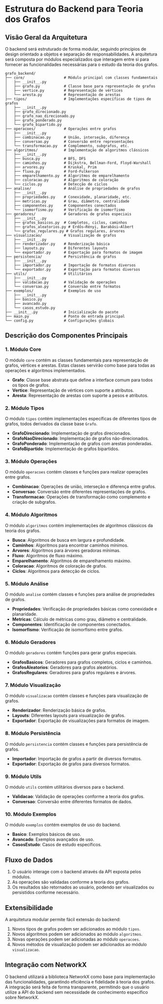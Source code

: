 # Estrutura do Backend para Teoria dos Grafos

## Visão Geral da Arquitetura

O backend será estruturado de forma modular, seguindo princípios de design orientado a objetos e separação de responsabilidades. A arquitetura será composta por módulos especializados que interagem entre si para fornecer as funcionalidades necessárias para o estudo da teoria dos grafos.

```
grafo_backend/
├── core/                  # Módulo principal com classes fundamentais
│   ├── __init__.py
│   ├── grafo.py           # Classe base para representação de grafos
│   ├── vertice.py         # Representação de vértices
│   └── aresta.py          # Representação de arestas
├── tipos/                 # Implementações específicas de tipos de grafos
│   ├── __init__.py
│   ├── grafo_direcionado.py
│   ├── grafo_nao_direcionado.py
│   ├── grafo_ponderado.py
│   └── grafo_bipartido.py
├── operacoes/             # Operações entre grafos
│   ├── __init__.py
│   ├── combinacao.py      # União, interseção, diferença
│   ├── conversao.py       # Conversão entre representações
│   └── transformacao.py   # Complemento, subgrafos, etc.
├── algoritmos/            # Implementação de algoritmos clássicos
│   ├── __init__.py
│   ├── busca.py           # BFS, DFS
│   ├── caminhos.py        # Dijkstra, Bellman-Ford, Floyd-Warshall
│   ├── arvores.py         # Kruskal, Prim
│   ├── fluxo.py           # Ford-Fulkerson
│   ├── emparelhamento.py  # Algoritmos de emparelhamento
│   ├── coloracao.py       # Algoritmos de coloração
│   └── ciclos.py          # Detecção de ciclos
├── analise/               # Análise de propriedades de grafos
│   ├── __init__.py
│   ├── propriedades.py    # Conexidade, planaridade, etc.
│   ├── metricas.py        # Grau, diâmetro, centralidade
│   ├── componentes.py     # Componentes conectados
│   └── isomorfismo.py     # Verificação de isomorfismo
├── geradores/             # Geradores de grafos especiais
│   ├── __init__.py
│   ├── grafos_basicos.py  # Completos, ciclos, caminhos
│   ├── grafos_aleatorios.py # Erdős–Rényi, Barabási–Albert
│   └── grafos_regulares.py # Grafos regulares, árvores
├── visualizacao/          # Visualização de grafos
│   ├── __init__.py
│   ├── renderizador.py    # Renderização básica
│   ├── layouts.py         # Diferentes layouts
│   └── exportador.py      # Exportação para formatos de imagem
├── persistencia/          # Persistência de grafos
│   ├── __init__.py
│   ├── importador.py      # Importação de formatos diversos
│   └── exportador.py      # Exportação para formatos diversos
├── utils/                 # Utilitários
│   ├── __init__.py
│   ├── validacao.py       # Validação de operações
│   └── conversao.py       # Conversão entre formatos
├── exemplos/              # Exemplos de uso
│   ├── __init__.py
│   ├── basico.py
│   ├── avancado.py
│   └── casos_estudo.py
├── __init__.py            # Inicialização do pacote
├── main.py                # Ponto de entrada principal
└── config.py              # Configurações globais
```

## Descrição dos Componentes Principais

### 1. Módulo Core

O módulo `core` contém as classes fundamentais para representação de grafos, vértices e arestas. Estas classes servirão como base para todas as operações e algoritmos implementados.

- **Grafo**: Classe base abstrata que define a interface comum para todos os tipos de grafos.
- **Vertice**: Representação de vértices com suporte a atributos.
- **Aresta**: Representação de arestas com suporte a pesos e atributos.

### 2. Módulo Tipos

O módulo `tipos` contém implementações específicas de diferentes tipos de grafos, todos derivados da classe base `Grafo`.

- **GrafoDirecionado**: Implementação de grafos direcionados.
- **GrafoNaoDirecionado**: Implementação de grafos não-direcionados.
- **GrafoPonderado**: Implementação de grafos com arestas ponderadas.
- **GrafoBipartido**: Implementação de grafos bipartidos.

### 3. Módulo Operações

O módulo `operacoes` contém classes e funções para realizar operações entre grafos.

- **Combinacao**: Operações de união, interseção e diferença entre grafos.
- **Conversao**: Conversão entre diferentes representações de grafos.
- **Transformacao**: Operações de transformação como complemento e criação de subgrafos.

### 4. Módulo Algoritmos

O módulo `algoritmos` contém implementações de algoritmos clássicos da teoria dos grafos.

- **Busca**: Algoritmos de busca em largura e profundidade.
- **Caminhos**: Algoritmos para encontrar caminhos mínimos.
- **Arvores**: Algoritmos para árvores geradoras mínimas.
- **Fluxo**: Algoritmos de fluxo máximo.
- **Emparelhamento**: Algoritmos de emparelhamento máximo.
- **Coloracao**: Algoritmos de coloração de grafos.
- **Ciclos**: Algoritmos para detecção de ciclos.

### 5. Módulo Análise

O módulo `analise` contém classes e funções para análise de propriedades de grafos.

- **Propriedades**: Verificação de propriedades básicas como conexidade e planaridade.
- **Metricas**: Cálculo de métricas como grau, diâmetro e centralidade.
- **Componentes**: Identificação de componentes conectados.
- **Isomorfismo**: Verificação de isomorfismo entre grafos.

### 6. Módulo Geradores

O módulo `geradores` contém funções para gerar grafos especiais.

- **GrafosBasicos**: Geradores para grafos completos, ciclos e caminhos.
- **GrafosAleatorios**: Geradores para grafos aleatórios.
- **GrafosRegulares**: Geradores para grafos regulares e árvores.

### 7. Módulo Visualização

O módulo `visualizacao` contém classes e funções para visualização de grafos.

- **Renderizador**: Renderização básica de grafos.
- **Layouts**: Diferentes layouts para visualização de grafos.
- **Exportador**: Exportação de visualizações para formatos de imagem.

### 8. Módulo Persistência

O módulo `persistencia` contém classes e funções para persistência de grafos.

- **Importador**: Importação de grafos a partir de diversos formatos.
- **Exportador**: Exportação de grafos para diversos formatos.

### 9. Módulo Utils

O módulo `utils` contém utilitários diversos para o backend.

- **Validacao**: Validação de operações conforme a teoria dos grafos.
- **Conversao**: Conversão entre diferentes formatos de dados.

### 10. Módulo Exemplos

O módulo `exemplos` contém exemplos de uso do backend.

- **Basico**: Exemplos básicos de uso.
- **Avancado**: Exemplos avançados de uso.
- **CasosEstudo**: Casos de estudo específicos.

## Fluxo de Dados

1. O usuário interage com o backend através da API exposta pelos módulos.
2. As operações são validadas conforme a teoria dos grafos.
3. Os resultados são retornados ao usuário, podendo ser visualizados ou persistidos conforme necessário.

## Extensibilidade

A arquitetura modular permite fácil extensão do backend:

1. Novos tipos de grafos podem ser adicionados ao módulo `tipos`.
2. Novos algoritmos podem ser adicionados ao módulo `algoritmos`.
3. Novas operações podem ser adicionadas ao módulo `operacoes`.
4. Novos métodos de visualização podem ser adicionados ao módulo `visualizacao`.

## Integração com NetworkX

O backend utilizará a biblioteca NetworkX como base para implementação das funcionalidades, garantindo eficiência e fidelidade à teoria dos grafos. A integração será feita de forma transparente, permitindo que o usuário utilize a API do backend sem necessidade de conhecimento específico sobre NetworkX.
